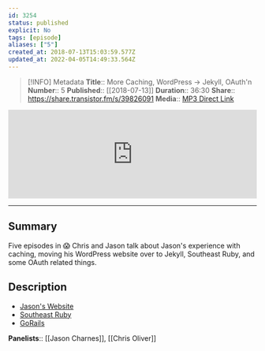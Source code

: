 ```yaml
---
id: 3254
status: published
explicit: No
tags: [episode]
aliases: ["5"]
created_at: 2018-07-13T15:03:59.577Z
updated_at: 2022-04-05T14:49:33.564Z
---
```


> [!INFO] Metadata
> **Title**:: More Caching, WordPress -> Jekyll, OAuth'n
> **Number**:: 5
> **Published**:: [[2018-07-13]]
> **Duration**:: 36:30
> **Share**:: <https://share.transistor.fm/s/39826091>
> **Media**:: [MP3 Direct Link](https://dts.podtrac.com/redirect.mp3/media.transistor.fm/39826091/39826091.mp3)

<iframe width="100%" height="180" frameborder="no" scrolling="no" seamless src="https://share.transistor.fm/e/39826091/dark"></iframe>

---

## Summary

Five episodes in 😱 Chris and Jason talk about Jason's experience with caching, moving his WordPress website over to Jekyll, Southeast Ruby, and some OAuth related things.

## Description

- [Jason's Website](https://jasoncharnes.com)
- [Southeast Ruby](https://southeastruby.com)
- [GoRails](https://gorails.com)

**Panelists**:: [[Jason Charnes]], [[Chris Oliver]]
